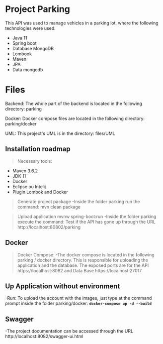# Project Parking

This API was used to manage vehicles in a parking lot, where the following technologies were used:

 - Java 11
 - Spring boot
 - Database MongoDB
 - Lombook
 - Maven
 - JPA
 - Data mongodb

# Files

Backend: The whole part of the backend is located in the following directory:
parking

Docker: Docker compose files are located in the following directory:
parking/docker
	
UML: This project's UML is in the directory:
files/UML	
## Installation roadmap

>Necessary tools:
- Maven 3.6.2
- JDK 11
- Docker
- Eclipse ou Intelij
- Plugin Lombok and Docker
>Generate project package
-Inside the folder parking run the command: mvn clean package

>Upload application
>mvnw spring-boot:run
-Inside the folder parking execute the command: Test if the API has gone up through the 
URL http://localhost:80802/parking

## Docker

>Docker Compose:
-The docker compose is located in the following parking / docker directory. This is responsible for uploading the application and the database.
The exposed ports are for the API https://localhost:8082 and Data Base https://localhost:27017

## Up Application without environment
-Run: To upload the account with the images, just type at the command prompt inside the folder parking/docker:
	**`docker-compose up -d --build`**

## Swagger
-The project documentation can be accessed through the 
URL http://localhost:8082/swagger-ui.html